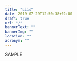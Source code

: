 ```yaml
---
title: "Liis"
date: 2019-07-29T12:50:38+02:00
draft: true
url: "/"
bannerText: ""
bannerImg: ""
location: ""
acronym: ""
---
```


SAMPLE